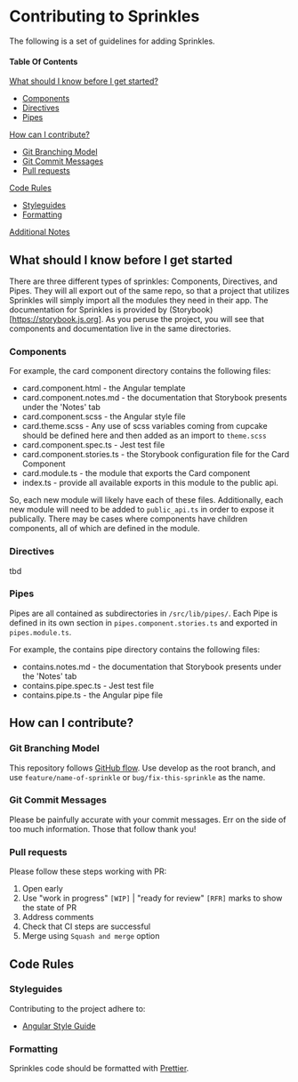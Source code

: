 # Contributing to Sprinkles

The following is a set of guidelines for adding Sprinkles.

#### Table Of Contents

[What should I know before I get started?](#what-should-i-know-before-i-get-started)

- [Components](#components)
- [Directives](#directives)
- [Pipes](#pipes)

[How can I contribute?](#how-can-i-contribute)

- [Git Branching Model](#git-branching-model)
- [Git Commit Messages](#git-commit-messages)
- [Pull requests](#pull-requests)

[Code Rules](#code-rules)

- [Styleguides](#styleguides)
- [Formatting](#formatting)

[Additional Notes](#additional-notes)

## What should I know before I get started

There are three different types of sprinkles: Components, Directives, and Pipes. They will all export out of the same repo, so that a project that utilizes Sprinkles will simply import all the modules they need in their app. The documentation for Sprinkles is provided by (Storybook)[https://storybook.js.org]. As you peruse the project, you will see that components and documentation live in the same directories.

### Components

For example, the card component directory contains the following files:

- card.component.html - the Angular template
- card.component.notes.md - the documentation that Storybook presents under the 'Notes' tab
- card.component.scss - the Angular style file
- card.theme.scss - Any use of scss variables coming from cupcake should be defined here and then added as an import to `theme.scss`
- card.component.spec.ts - Jest test file
- card.component.stories.ts - the Storybook configuration file for the Card Component
- card.module.ts - the module that exports the Card component
- index.ts - provide all available exports in this module to the public api.

So, each new module will likely have each of these files. Additionally, each new module will need to be added to `public_api.ts` in order to expose it publically. There may be cases where components have children components, all of which are defined in the module.

### Directives

tbd

### Pipes

Pipes are all contained as subdirectories in `/src/lib/pipes/`. Each Pipe is defined in its own section in `pipes.component.stories.ts` and exported in `pipes.module.ts`.

For example, the contains pipe directory contains the following files:

- contains.notes.md - the documentation that Storybook presents under the 'Notes' tab
- contains.pipe.spec.ts - Jest test file
- contains.pipe.ts - the Angular pipe file

## How can I contribute?

### Git Branching Model

This repository follows [GitHub flow](https://guides.github.com/introduction/flow/). Use develop as the root branch, and use `feature/name-of-sprinkle` or `bug/fix-this-sprinkle` as the name.

### Git Commit Messages

Please be painfully accurate with your commit messages. Err on the side of too much information. Those that follow thank you!

### Pull requests

Please follow these steps working with PR:

1. Open early
2. Use "work in progress" `[WIP]` | "ready for review" `[RFR]` marks to show the state of PR
3. Address comments
4. Check that CI steps are successful
5. Merge using `Squash and merge` option

## Code Rules

### Styleguides

Contributing to the project adhere to:

- [Angular Style Guide](https://angular.io/guide/styleguide)

### Formatting

Sprinkles code should be formatted with [Prettier](https://prettier.io/docs/en/index.html).
